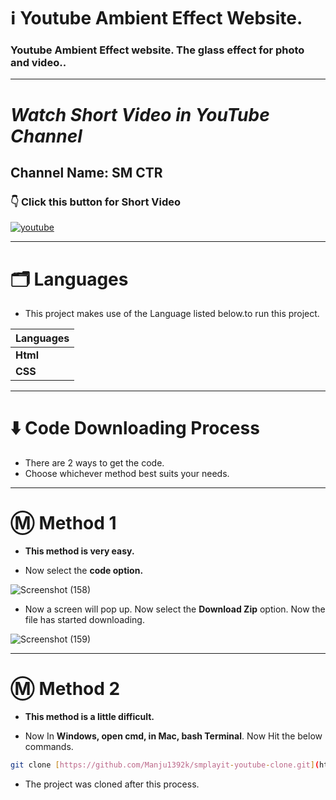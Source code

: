 
# ℹ️ Youtube Ambient Effect Website.

### Youtube Ambient Effect website. The glass effect for photo and video..

---

# _Watch Short Video in YouTube Channel_

## Channel Name: SM CTR

### 👇 Click this button for Short Video

<a href="[https://www.youtube.com/watch?v=WDAOM1AO4AU](https://www.youtube.com/shorts/ySjeNiTlXek)">

![youtube](https://user-images.githubusercontent.com/66934377/185027803-33520225-0da3-4eea-b6c1-86dbfc94fdd6.png)

</a>

---

# 🗂️ Languages

* This project makes use of the Language listed below.to run this project.
  
| Languages  | 
| ------------- |
| **Html**  | 
| **CSS**  | 

---

# ⬇️ Code Downloading Process

* There are 2 ways to get the code.
* Choose whichever method best suits your needs. 

---

# Ⓜ️ Method 1

* **This method is very easy.**

* Now select the **code option.** 

![Screenshot (158)](https://user-images.githubusercontent.com/66934377/164152919-f2854829-535d-4227-9c2f-031f8051f6ac.png)

* Now a screen will pop up. Now select the **Download Zip** option. Now the file has started downloading.

![Screenshot (159)](https://user-images.githubusercontent.com/66934377/164153128-b64e85a2-e40c-4457-9835-a749ac79acd6.png)

---

# Ⓜ️ Method 2

* **This method is a little difficult.**

* Now In **Windows, open cmd, in Mac, bash Terminal**. Now Hit the below commands.

```bash
git clone [https://github.com/Manju1392k/smplayit-youtube-clone.git](https://github.com/Manju1392k/Youtube-Ambient-Effect-Website.git)https://github.com/Manju1392k/Youtube-Ambient-Effect-Website.git
```

* The project was cloned after this process.

